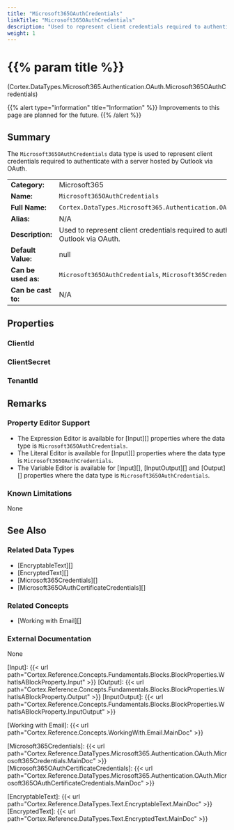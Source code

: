 ```yaml
---
title: "Microsoft365OAuthCredentials"
linkTitle: "Microsoft365OAuthCredentials"
description: "Used to represent client credentials required to authenticate with a server hosted by Outlook via OAuth."
weight: 1
---
```


# {{% param title %}}

<p class="namespace">(Cortex.DataTypes.Microsoft365.Authentication.OAuth.Microsoft365OAuthCredentials)</p>

{{% alert type="information" title="Information" %}} Improvements to this page are planned for the future. {{% /alert %}}

## Summary

The `Microsoft365OAuthCredentials` data type is used to represent client credentials required to authenticate with a server hosted by Outlook via OAuth.

| | |
|-|-|
| **Category:**          | Microsoft365                                            |
| **Name:**              | `Microsoft365OAuthCredentials`                                      |
| **Full Name:**         | `Cortex.DataTypes.Microsoft365.Authentication.OAuth.Microsoft365OAuthCredentials`         |
| **Alias:**             | N/A                                                    |
| **Description:**       | Used to represent client credentials required to authenticate with a server hosted by Outlook via OAuth. |
| **Default Value:**     | null                                                   |
| **Can be used as:**    | `Microsoft365OAuthCredentials`, `Microsoft365Credentials`, `Object`, `dynamic`                 |
| **Can be cast to:**    | N/A                                                    |

## Properties

### ClientId

### ClientSecret

### TenantId

## Remarks

### Property Editor Support

- The Expression Editor is available for [Input][] properties where the data type is `Microsoft365OAuthCredentials`.
- The Literal Editor is available for [Input][] properties where the data type is `Microsoft365OAuthCredentials`.
- The Variable Editor is available for [Input][], [InputOutput][] and [Output][] properties where the data type is `Microsoft365OAuthCredentials`.

### Known Limitations

None

## See Also

### Related Data Types

- [EncryptableText][]
- [EncryptedText][]
- [Microsoft365Credentials][]
- [Microsoft365OAuthCertificateCredentials][]

### Related Concepts

- [Working with Email][]

### External Documentation

None

[Input]: {{< url path="Cortex.Reference.Concepts.Fundamentals.Blocks.BlockProperties.WhatIsABlockProperty.Input" >}}
[Output]: {{< url path="Cortex.Reference.Concepts.Fundamentals.Blocks.BlockProperties.WhatIsABlockProperty.Output" >}}
[InputOutput]: {{< url path="Cortex.Reference.Concepts.Fundamentals.Blocks.BlockProperties.WhatIsABlockProperty.InputOutput" >}}

[Working with Email]: {{< url path="Cortex.Reference.Concepts.WorkingWith.Email.MainDoc" >}}

[Microsoft365Credentials]: {{< url path="Cortex.Reference.DataTypes.Microsoft365.Authentication.OAuth.Microsoft365Credentials.MainDoc" >}}
[Microsoft365OAuthCertificateCredentials]: {{< url path="Cortex.Reference.DataTypes.Microsoft365.Authentication.OAuth.Microsoft365OAuthCertificateCredentials.MainDoc" >}}

[EncryptableText]: {{< url path="Cortex.Reference.DataTypes.Text.EncryptableText.MainDoc" >}}
[EncryptedText]: {{< url path="Cortex.Reference.DataTypes.Text.EncryptedText.MainDoc" >}}
